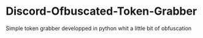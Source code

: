 # Discord-Ofbuscated-Token-Grabber
Simple token grabber developped in python whit a little bit of obfuscation

